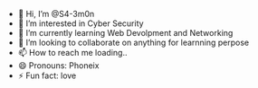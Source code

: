 - 👋 Hi, I’m @S4-3m0n
- 👀 I’m interested in Cyber Security
- 🌱 I’m currently learning Web Devolpment and Networking
- 💞️ I’m looking to collaborate on anything for learnning perpose
- 📫 How to reach me loading..
- 😄 Pronouns: Phoneix
- ⚡ Fun fact: love

<!---
S4-3m0n/S4-3m0n is a ✨ special ✨ repository because its `README.md` (this file) appears on your GitHub profile.
You can click the Preview link to take a look at your changes.
--->
